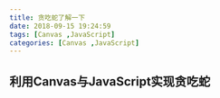 ```yaml
---
title: 贪吃蛇了解一下
date: 2018-09-15 19:24:59
tags: [Canvas ,JavaScript]
categories: [Canvas ,JavaScript]
---
```

## 利用Canvas与JavaScript实现贪吃蛇